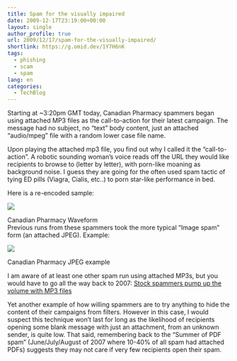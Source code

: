 ```yaml
---
title: Spam for the visually impaired
date: 2009-12-17T23:19:00+00:00
layout: single
author_profile: true
url: 2009/12/17/spam-for-the-visually-impaired/
shortlink: https://g.omid.dev/1Y7H6nK
tags:
  - phishing
  - scam
  - spam
lang: en
categories: 
  - TechBlog
---
```

Starting at ~3:20pm GMT today, Canadian Pharmacy spammers began using attached MP3 files as the call-to-action for their latest campaign. The message had no subject, no “text” body content, just an attached “audio/mpeg” file with a random lower case file name.

Upon playing the attached mp3 file, you find out why I called it the “call-to-action”. A robotic sounding woman’s voice reads off the URL they would like recipients to browse to (letter by letter), with porn-like moaning as background noise. I guess they are going for the often used spam tactic of tying ED pills (Viagra, Cialis, etc..) to porn star-like performance in bed.

Here is a re-encoded sample:

[![](http://2.bp.blogspot.com/_vaUVXcmC3OI/Syq0MqdX8PI/AAAAAAAAAY8/-Pcrw_KE7JM/s640/Canadian+Pharmacy+Waveform.png)](http://www.sophos.com/anz/audio/canpharm.mp3)

Canadian Pharmacy Waveform  
Previous runs from these spammers took the more typical “Image spam” form (an attached JPEG). Example:

[![](http://3.bp.blogspot.com/_vaUVXcmC3OI/Syq0RJeySxI/AAAAAAAAAZE/KzSlVCmX0tY/s640/Canadian+Pharmacy+JPEG+example.png)](http://3.bp.blogspot.com/_vaUVXcmC3OI/Syq0RJeySxI/AAAAAAAAAZE/KzSlVCmX0tY/s1600-h/Canadian+Pharmacy+JPEG+example.png)

Canadian Pharmacy JPEG example

I am aware of at least one other spam run using attached MP3s, but you would have to go all the way back to 2007: [Stock spammers pump up the volume with MP3 files](http://www.sophos.com/pressoffice/news/articles/2007/10/stock-mp3.html)

Yet another example of how willing spammers are to try anything to hide the content of their campaigns from filters. However in this case, I would suspect this technique won’t last for long as the likelihood of recipients opening some blank message with just an attachment, from an unknown sender, is quite low. That said, remembering back to the “Summer of PDF spam” (June/July/August of 2007 where 10-40% of all spam had attached PDFs) suggests they may not care if very few recipients open their spam.